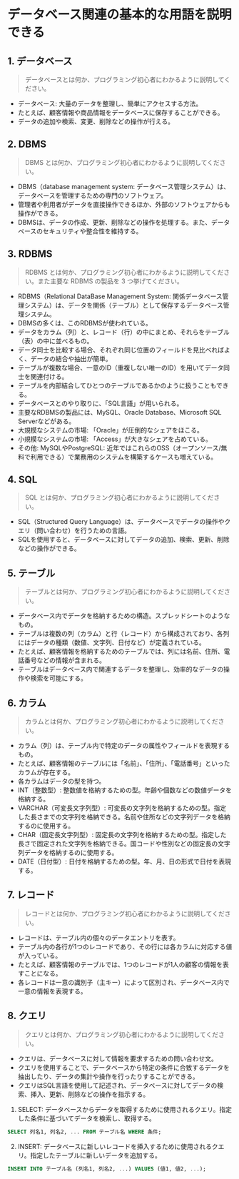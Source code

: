 # データベース関連の基本的な用語を説明できる

## 1. データベース

> データベースとは何か、プログラミング初心者にわかるように説明してください。

- データベース: 大量のデータを整理し、簡単にアクセスする方法。
- たとえば、顧客情報や商品情報をデータベースに保存することができる。
- データの追加や検索、変更、削除などの操作が行える。

## 2. DBMS

> DBMS とは何か、プログラミング初心者にわかるように説明してください。

- DBMS（database management system: データベース管理システム）は、データベースを管理するための専門のソフトウェア。
- 管理者や利用者がデータを直接操作できるほか、外部のソフトウェアからも操作ができる。
- DBMSは、データの作成、更新、削除などの操作を処理する。また、データベースのセキュリティや整合性を維持する。

## 3. RDBMS

> RDBMS とは何か、プログラミング初心者にわかるように説明してください。また主要な RDBMS の製品を 3 つ挙げてください。
- RDBMS（Relational DataBase Management System: 関係データベース管理システム）は、データを関係（テーブル）として保存するデータベース管理システム。
- DBMSの多くは、このRDBMSが使われている。
- データをカラム（列）と、レコード（行）の中にまとめ、それらをテーブル（表）の中に並べるもの。
- データ同士を比較する場合、それぞれ同じ位置のフィールドを見比べればよく、データの結合や抽出が簡単。
- テーブルが複数な場合、一意のID（重複しない唯一のID）を用いてデータ同士を関連付ける。
- テーブルを内部結合してひとつのテーブルであるかのように扱うこともできる。
- データベースとのやり取りに、「SQL言語」が用いられる。
- 主要なRDBMSの製品には、MySQL、Oracle Database、Microsoft SQL Serverなどがある。
- 大規模なシステムの市場: 「Oracle」が圧倒的なシェアをほこる。
- 小規模なシステムの市場: 「Access」が大きなシェアを占めている。
- その他: MySQLやPostgreSQL: 近年ではこれらのOSS（オープンソース/無料で利用できる）で業務用のシステムを構築するケースも増えている。

## 4. SQL

> SQL とは何か、プログラミング初心者にわかるように説明してください。
- SQL（Structured Query Language）は、データベースでデータの操作やクエリ（問い合わせ）を行うための言語。
- SQLを使用すると、データベースに対してデータの追加、検索、更新、削除などの操作ができる。

## 5. テーブル

> テーブルとは何か、プログラミング初心者にわかるように説明してください。

- データベース内でデータを格納するための構造。スプレッドシートのようなもの。
- テーブルは複数の列（カラム）と行（レコード）から構成されており、各列にはデータの種類（数値、文字列、日付など）が定義されている。
- たとえば、顧客情報を格納するためのテーブルでは、列には名前、住所、電話番号などの情報が含まれる。
- テーブルはデータベース内で関連するデータを整理し、効率的なデータの操作や検索を可能にする。

## 6. カラム

> カラムとは何か、プログラミング初心者にわかるように説明してください。
- カラム（列）は、テーブル内で特定のデータの属性やフィールドを表現するもの。
- たとえば、顧客情報のテーブルには「名前」、「住所」、「電話番号」といったカラムが存在する。
- 各カラムはデータの型を持つ。
- INT（整数型）: 整数値を格納するための型。年齢や個数などの数値データを格納する。
- VARCHAR（可変長文字列型）: 可変長の文字列を格納するための型。指定した長さまでの文字列を格納できる。名前や住所などの文字列データを格納するのに使用する。
- CHAR（固定長文字列型）: 固定長の文字列を格納するための型。指定した長さで固定された文字列を格納できる。国コードや性別などの固定長の文字列データを格納するのに使用する。
- DATE（日付型）: 日付を格納するための型。年、月、日の形式で日付を表現する。

## 7. レコード

> レコードとは何か、プログラミング初心者にわかるように説明してください。
- レコードは、テーブル内の個々のデータエントリを表す。
- テーブル内の各行が1つのレコードであり、その行には各カラムに対応する値が入っている。
- たとえば、顧客情報のテーブルでは、1つのレコードが1人の顧客の情報を表すことになる。
- 各レコードは一意の識別子（主キー）によって区別され、データベース内で一意の情報を表現する。

## 8. クエリ

> クエリとは何か、プログラミング初心者にわかるように説明してください。
 - クエリは、データベースに対して情報を要求するための問い合わせ文。
 - クエリを使用することで、データベースから特定の条件に合致するデータを抽出したり、データの集計や操作を行ったりすることができる。
 - クエリはSQL言語を使用して記述され、データベースに対してデータの検索、挿入、更新、削除などの操作を指示する。

1. SELECT: データベースからデータを取得するために使用されるクエリ。指定した条件に基づいてデータを検索し、取得する。
```sql
SELECT 列名1, 列名2, ... FROM テーブル名 WHERE 条件;
```
2. INSERT: データベースに新しいレコードを挿入するために使用されるクエリ。指定したテーブルに新しいデータを追加する。
```sql
INSERT INTO テーブル名 (列名1, 列名2, ...) VALUES (値1, 値2, ...);
```
